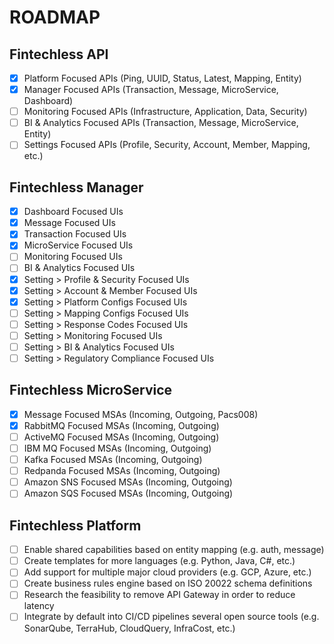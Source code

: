 # ROADMAP

## Fintechless API

- [x] Platform Focused APIs (Ping, UUID, Status, Latest, Mapping, Entity)
- [x] Manager Focused APIs (Transaction, Message, MicroService, Dashboard)
- [ ] Monitoring Focused APIs (Infrastructure, Application, Data, Security)
- [ ] BI & Analytics Focused APIs (Transaction, Message, MicroService, Entity)
- [ ] Settings Focused APIs (Profile, Security, Account, Member, Mapping, etc.)

## Fintechless Manager

- [x] Dashboard Focused UIs
- [x] Message Focused UIs
- [x] Transaction Focused UIs
- [x] MicroService Focused UIs
- [ ] Monitoring Focused UIs
- [ ] BI & Analytics Focused UIs
- [x] Setting > Profile & Security Focused UIs
- [x] Setting > Account & Member Focused UIs
- [x] Setting > Platform Configs Focused UIs
- [ ] Setting > Mapping Configs Focused UIs
- [ ] Setting > Response Codes Focused UIs
- [ ] Setting > Monitoring Focused UIs
- [ ] Setting > BI & Analytics Focused UIs
- [ ] Setting > Regulatory Compliance Focused UIs

## Fintechless MicroService

- [x] Message Focused MSAs (Incoming, Outgoing, Pacs008)
- [x] RabbitMQ Focused MSAs (Incoming, Outgoing)
- [ ] ActiveMQ Focused MSAs (Incoming, Outgoing)
- [ ] IBM MQ Focused MSAs (Incoming, Outgoing)
- [ ] Kafka Focused MSAs (Incoming, Outgoing)
- [ ] Redpanda Focused MSAs (Incoming, Outgoing)
- [ ] Amazon SNS Focused MSAs (Incoming, Outgoing)
- [ ] Amazon SQS Focused MSAs (Incoming, Outgoing)

## Fintechless Platform

- [ ] Enable shared capabilities based on entity mapping (e.g. auth, message)
- [ ] Create templates for more languages (e.g. Python, Java, C#, etc.)
- [ ] Add support for multiple major cloud providers (e.g. GCP, Azure, etc.)
- [ ] Create business rules engine based on ISO 20022 schema definitions
- [ ] Research the feasibility to remove API Gateway in order to reduce latency
- [ ] Integrate by default into CI/CD pipelines several open source tools
(e.g. SonarQube, TerraHub, CloudQuery, InfraCost, etc.)
